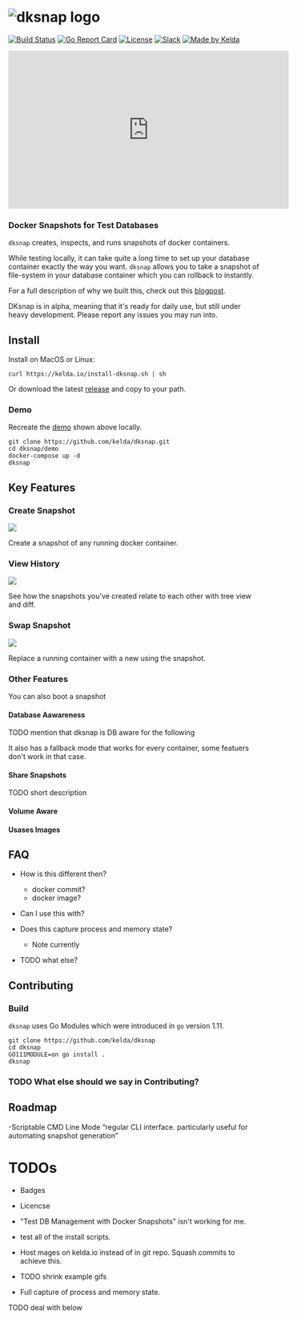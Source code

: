# ![dksnap logo](https://kelda.io/img/dksnap/dksnap-logo.svg)
[![Build Status](https://travis-ci.org/kelda/dksnap.svg?branch=master)](https://travis-ci.org/kelda/dksnap)
[![Go Report Card](https://goreportcard.com/badge/github.com/kelda/dksnap)](https://goreportcard.com/report/github.com/kelda/dksnap)
[![License](https://img.shields.io/badge/License-Apache%202.0-blue.svg)](LICENSE)
[![Slack](https://kelda.io/img/dksnap/slack-badge.svg)](http://slack.kelda.io)
[![Made by Kelda](https://kelda.io/img/dksnap/love-badge.svg)](https://kelda.io)

<iframe width="560" height="315" src="https://www.youtube.com/embed/7Aaf5VCldLg" frameborder="0" allow="accelerometer; autoplay; loop; encrypted-media; gyroscope; picture-in-picture" allowfullscreen></iframe>

### Docker Snapshots for Test Databases

`dksnap` creates, inspects, and runs snapshots of docker containers.

While testing locally, it can take quite a long time to set up your database
container exactly the way you want.  `dksnap` allows you to take a snapshot of
file-system in your database container which you can rollback to instantly.

For a full description of why we built this, check out this
[blogpost](https://kelda.io/todo).

DKsnap is in alpha, meaning that it's ready for daily use, but still under
heavy development.  Please report any issues you may run into.

## Install
Install on MacOS or Linux:

```
curl https://kelda.io/install-dksnap.sh | sh
```

Or download the latest [release](https://github.com/kelda/dksnap/releases) and
copy to your path.

### Demo
Recreate the [demo](https://youtu.be/7Aaf5VCldLg) shown above locally.

```
git clone https://github.com/kelda/dksnap.git
cd dksnap/demo
docker-compose up -d
dksnap
```

## Key Features

### Create Snapshot
![](https://kelda.io/img/dksnap/create-snapshot.gif)

Create a snapshot of any running docker container.

### View History
![](https://kelda.io/img/dksnap/view-history.gif)

See how the snapshots you've created relate to each other with tree view and
diff.

### Swap Snapshot
![](https://kelda.io/img/dksnap/swap-snapshot.gif)

Replace a running container with a new using the snapshot.

### Other Features

You can also boot a snapshot

#### Database Aawareness
TODO mention that dksnap is DB aware for the following

It also has a fallback mode that works for every container, 
some featuers don't work in that case.

#### Share Snapshots
TODO short description

#### Volume Aware

#### Usases Images

## FAQ

- How is this different then?
    - docker commit?
    - docker image?

- Can I use this with?

- Does this capture process and memory state?
    - Note currently


- TODO what else?


## Contributing

### Build

`dksnap` uses Go Modules which were introduced in `go` version 1.11.

```
git clone https://github.com/kelda/dksnap
cd dksnap
GO111MODULE=on go install .
dksnap
```

### TODO What else should we say in Contributing?

## Roadmap



-Scriptable CMD Line Mode
“regular CLI interface. particularly useful for automating snapshot generation”

# TODOs
- Badges
- Licencse
- "Test DB Management with Docker Snapshots" isn't working for me.
- test all of the install scripts.
- Host mages on kelda.io instead of in git repo.  Squash commits to achieve this.
- TODO shrink example gifs

- Full capture of process and memory state.

TODO deal with below
